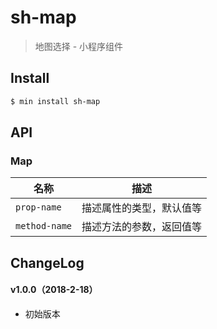# sh-map

> 地图选择 - 小程序组件

## Install

``` bash
$ min install sh-map
```


## API

### Map

| 名称                  | 描述                         |
|----------------------|------------------------------|
|`prop-name`           | 描述属性的类型，默认值等         |
|`method-name`         | 描述方法的参数，返回值等         |

## ChangeLog

#### v1.0.0（2018-2-18）

- 初始版本
